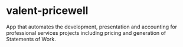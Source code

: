 # valent-pricewell
App that automates the development, presentation and accounting for professional services projects including pricing and generation of Statements of Work.
